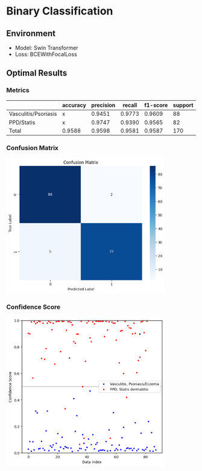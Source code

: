 # Binary Classification

## Environment
- Model: Swin Transformer
- Loss: BCEWithFocalLoss

## Optimal Results
### Metrics
|                      | accuracy | precision | recall  | f1-score | support |
|----------------------|----------|-----------|---------|----------|---------|
| Vasculitis/Psoriasis | x        | 0.9451    | 0.9773  | 0.9609   | 88      |
| PPD/Statis           | x        | 0.9747    | 0.9390  | 0.9565   | 82      |
| Total                | 0.9588   | 0.9598    | 0.9581  | 0.9587   | 170     |



### Confusion Matrix
<img src="./image/confusion.png" width="420" alt="confusion matrix"/>

### Confidence Score
<img src="./image/confidence.png" width="420" alt="confidence score"/>
